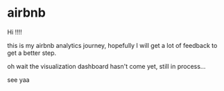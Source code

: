 # airbnb

Hi !!!! 

this is my airbnb analytics journey, hopefully I will get a lot of feedback to get a better step.


oh wait the visualization dashboard hasn't come yet, still in process... 


see yaa 
